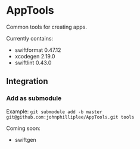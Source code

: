# AppTools

Common tools for creating apps.

Currently contains:
- swiftformat 0.47.12
- xcodegen 2.19.0
- swiftlint 0.43.0

## Integration

### Add as submodule

Example:
`git submodule add -b master git@github.com:johnphilliplee/AppTools.git tools`

Coming soon:
- swiftgen
